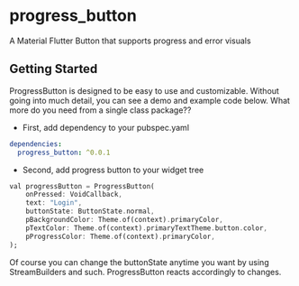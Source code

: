 # progress_button

A Material Flutter Button that supports progress and error visuals

## Getting Started

ProgressButton is designed to be easy to use and customizable. Without going into much detail, you can see a demo and example code below. What more do you need from a single class package??

- First, add dependency to your pubspec.yaml
```yaml
dependencies:
  progress_button: ^0.0.1
```

- Second, add progress button to your widget tree
```dart
val progressButton = ProgressButton(
    onPressed: VoidCallback,
    text: "Login",
    buttonState: ButtonState.normal,
    pBackgroundColor: Theme.of(context).primaryColor,
    pTextColor: Theme.of(context).primaryTextTheme.button.color,
    pProgressColor: Theme.of(context).primaryColor,
);
```

Of course you can change the buttonState anytime you want by using StreamBuilders and such. ProgressButton reacts accordingly to changes.